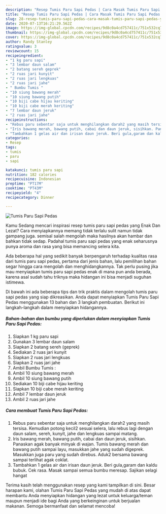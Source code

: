```yaml
---
description: "Resep Tumis Paru Sapi Pedas | Cara Masak Tumis Paru Sapi Pedas Yang Enak Dan Lezat"
title: "Resep Tumis Paru Sapi Pedas | Cara Masak Tumis Paru Sapi Pedas Yang Enak Dan Lezat"
slug: 28-resep-tumis-paru-sapi-pedas-cara-masak-tumis-paru-sapi-pedas-yang-enak-dan-lezat
date: 2020-07-13T16:21:29.562Z
image: https://img-global.cpcdn.com/recipes/9d8c0a4cd757411c/751x532cq70/tumis-paru-sapi-pedas-foto-resep-utama.jpg
thumbnail: https://img-global.cpcdn.com/recipes/9d8c0a4cd757411c/751x532cq70/tumis-paru-sapi-pedas-foto-resep-utama.jpg
cover: https://img-global.cpcdn.com/recipes/9d8c0a4cd757411c/751x532cq70/tumis-paru-sapi-pedas-foto-resep-utama.jpg
author: Randy Stanley
ratingvalue: 3
reviewcount: 15
recipeingredient:
- "1 kg paru sapi"
- "3 lembar daun salam"
- "2 batang sereh geprek"
- "2 ruas jari kunyit"
- "2 ruas jari lengkuas"
- "2 ruas jari jahe"
- " Bumbu Tumis "
- "10 siung bawang merah"
- "10 siung bawang putih"
- "10 biji cabe hijau keriting"
- "10 biji cabe merah keriting"
- "7 lembar daun jeruk"
- "2 ruas jari jahe"
recipeinstructions:
- "Rebus paru sebentar saja untuk menghilangkan darah2 yang masih tersisa. Kemudian potong kecil2 sesuai selera, lalu rebus lagi dengan daun salam, sereh, kunyit, jahe dan lengkuas sampai matang."
- "Iris bawang merah, bawang putih, cabai dan daun jeruk, sisihkan. Panaskan agak banyak minyak di wajan. Tumis bawang merah dan bawang putih sampai layu, masukkan jahe yang sudah digeprek. Masukkan juga paru yang sudah direbus. Aduk2 bersama bawang sampai terlihat agak coklat."
- "Tambahkan 1 gelas air dan irisan daun jeruk. Beri gula,garam dan kaldu bubuk. Cek rasa. Masak sampai semua bumbu meresap. Sajikan selagi hangat"
categories:
- Resep
tags:
- tumis
- paru
- sapi

katakunci: tumis paru sapi 
nutrition: 182 calories
recipecuisine: Indonesian
preptime: "PT17M"
cooktime: "PT43M"
recipeyield: "4"
recipecategory: Dinner

---
```



![Tumis Paru Sapi Pedas](https://img-global.cpcdn.com/recipes/9d8c0a4cd757411c/751x532cq70/tumis-paru-sapi-pedas-foto-resep-utama.jpg)

Kamu Sedang mencari inspirasi resep tumis paru sapi pedas yang Enak Dan Lezat? Cara menyiapkannya memang tidak terlalu sulit namun tidak gampang juga. semisal salah mengolah maka hasilnya akan hambar dan bahkan tidak sedap. Padahal tumis paru sapi pedas yang enak seharusnya punya aroma dan rasa yang bisa memancing selera kita.



Ada beberapa hal yang sedikit banyak berpengaruh terhadap kualitas rasa dari tumis paru sapi pedas, pertama dari jenis bahan, lalu pemilihan bahan segar hingga cara mengolah dan menghidangkannya. Tak perlu pusing jika mau menyiapkan tumis paru sapi pedas enak di mana pun anda berada, karena asal sudah tahu triknya maka hidangan ini bisa menjadi suguhan istimewa.


Di bawah ini ada beberapa tips dan trik praktis dalam mengolah tumis paru sapi pedas yang siap dikreasikan. Anda dapat menyiapkan Tumis Paru Sapi Pedas menggunakan 13 bahan dan 3 langkah pembuatan. Berikut ini langkah-langkah dalam menyiapkan hidangannya.

<!--inarticleads1-->

##### Bahan-bahan dan bumbu yang diperlukan dalam menyiapkan Tumis Paru Sapi Pedas:

1. Siapkan 1 kg paru sapi
1. Gunakan 3 lembar daun salam
1. Siapkan 2 batang sereh (geprek)
1. Sediakan 2 ruas jari kunyit
1. Siapkan 2 ruas jari lengkuas
1. Siapkan 2 ruas jari jahe
1. Ambil  Bumbu Tumis :
1. Ambil 10 siung bawang merah
1. Ambil 10 siung bawang putih
1. Sediakan 10 biji cabe hijau keriting
1. Siapkan 10 biji cabe merah keriting
1. Ambil 7 lembar daun jeruk
1. Ambil 2 ruas jari jahe




<!--inarticleads2-->

##### Cara membuat Tumis Paru Sapi Pedas:

1. Rebus paru sebentar saja untuk menghilangkan darah2 yang masih tersisa. Kemudian potong kecil2 sesuai selera, lalu rebus lagi dengan daun salam, sereh, kunyit, jahe dan lengkuas sampai matang.
1. Iris bawang merah, bawang putih, cabai dan daun jeruk, sisihkan. Panaskan agak banyak minyak di wajan. Tumis bawang merah dan bawang putih sampai layu, masukkan jahe yang sudah digeprek. Masukkan juga paru yang sudah direbus. Aduk2 bersama bawang sampai terlihat agak coklat.
1. Tambahkan 1 gelas air dan irisan daun jeruk. Beri gula,garam dan kaldu bubuk. Cek rasa. Masak sampai semua bumbu meresap. Sajikan selagi hangat




Terima kasih telah menggunakan resep yang kami tampilkan di sini. Besar harapan kami, olahan Tumis Paru Sapi Pedas yang mudah di atas dapat membantu Anda menyiapkan hidangan yang lezat untuk keluarga/teman maupun menjadi ide bagi Anda yang berkeinginan untuk berjualan makanan. Semoga bermanfaat dan selamat mencoba!
